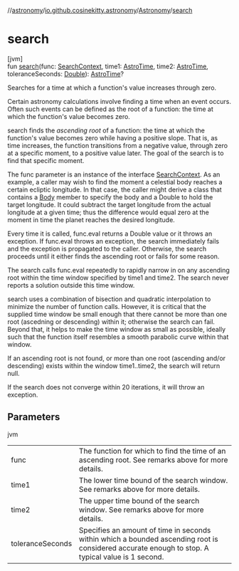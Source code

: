 //[astronomy](../../../index.md)/[io.github.cosinekitty.astronomy](../index.md)/[Astronomy](index.md)/[search](search.md)

# search

[jvm]\
fun [search](search.md)(func: [SearchContext](../-search-context/index.md), time1: [AstroTime](../-astro-time/index.md), time2: [AstroTime](../-astro-time/index.md), toleranceSeconds: [Double](https://kotlinlang.org/api/latest/jvm/stdlib/kotlin/-double/index.html)): [AstroTime](../-astro-time/index.md)?

Searches for a time at which a function's value increases through zero.

Certain astronomy calculations involve finding a time when an event occurs. Often such events can be defined as the root of a function: the time at which the function's value becomes zero.

search finds the *ascending root* of a function: the time at which the function's value becomes zero while having a positive slope. That is, as time increases, the function transitions from a negative value, through zero at a specific moment, to a positive value later. The goal of the search is to find that specific moment.

The func parameter is an instance of the interface [SearchContext](../-search-context/index.md). As an example, a caller may wish to find the moment a celestial body reaches a certain ecliptic longitude. In that case, the caller might derive a class that contains a [Body](../-body/index.md) member to specify the body and a Double to hold the target longitude. It could subtract the target longitude from the actual longitude at a given time; thus the difference would equal zero at the moment in time the planet reaches the desired longitude.

Every time it is called, func.eval returns a Double value or it throws an exception. If func.eval throws an exception, the search immediately fails and the exception is propagated to the caller. Otherwise, the search proceeds until it either finds the ascending root or fails for some reason.

The search calls func.eval repeatedly to rapidly narrow in on any ascending root within the time window specified by time1 and time2. The search never reports a solution outside this time window.

search uses a combination of bisection and quadratic interpolation to minimize the number of function calls. However, it is critical that the supplied time window be small enough that there cannot be more than one root (ascedning or descending) within it; otherwise the search can fail. Beyond that, it helps to make the time window as small as possible, ideally such that the function itself resembles a smooth parabolic curve within that window.

If an ascending root is not found, or more than one root (ascending and/or descending) exists within the window time1..time2, the search will return null.

If the search does not converge within 20 iterations, it will throw an exception.

## Parameters

jvm

| | |
|---|---|
| func | The function for which to find the time of an ascending root.     See remarks above for more details. |
| time1 | The lower time bound of the search window.     See remarks above for more details. |
| time2 | The upper time bound of the search window.     See remarks above for more details. |
| toleranceSeconds | Specifies an amount of time in seconds within which a bounded ascending root     is considered accurate enough to stop. A typical value is 1 second. |
